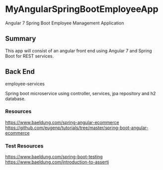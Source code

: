 # MyAngularSpringBootEmployeeApp
Angular 7 Spring Boot Employee Management Application


## Summary
This app will consist of an angular front end using Angular 7 and Spring Boot for REST services.


## Back End 
employee-services

Spring boot microservice using controller, services, jpa repository and h2 database.




### Resources
https://www.baeldung.com/spring-angular-ecommerce
https://github.com/eugenp/tutorials/tree/master/spring-boot-angular-ecommerce


### Test Resources
https://www.baeldung.com/spring-boot-testing
https://www.baeldung.com/introduction-to-assertj
